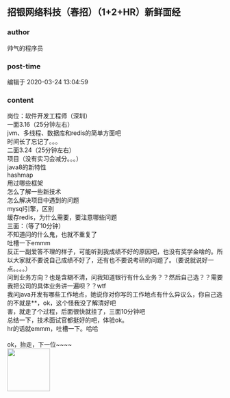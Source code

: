 ## 招银网络科技（春招）（1+2+HR）新鲜面经
### author 
帅气的程序员
### post-time 

编辑于  2020-03-24 13:04:59
### content 
<div class="post-topic-des nc-post-content">
 <div>
  岗位：软件开发工程师（深圳）
 </div>
 <div>
  一面3.16（25分钟左右）
 </div>
 <div>
  jvm、多线程、数据库和redis的简单方面吧
 </div>
 <div>
  时间长了忘记了。。。
 </div>
 <div>
  二面3.24（25分钟左右）
 </div>
 <div>
  项目（没有实习会减分。。。）
  <br/>
  java8的新特性
  <br/>
  hashmap
  <br/>
  用过哪些框架
  <br/>
  怎么了解一些新技术
  <br/>
  怎么解决项目中遇到的问题
  <br/>
  mysql引擎，区别
  <br/>
  缓存redis，为什么需要，要注意哪些问题
  <br/>
  三面：（等了10分钟）
  <br/>
  不知道问的什么鬼，也就不重复了
 </div>
 <div>
  吐槽一下emmm
  <br/>
  反正一副爱答不理的样子，可能听到我成绩不好的原因吧，也没有奖学金啥的。所以大家就不要说自己成绩不好了，还有也不要说考研的问题了。（要说就说好一点。。。。）
 </div>
 <div>
  问到业务方向？也是含糊不清，问我知道银行有什么业务？？然后自己选？？需要我把公司的具体业务讲一遍呗？？wtf
  <br/>
  我问java开发有哪些工作地点，她说你对你写的工作地点有什么异议么，你自己选的不就是**，ok，这个怪我没了解清好吧
  <br/>
  害，就走了个过程，后面很快就挂了，三面10分钟吧
  <br/>
  总结一下，技术面试官都挺好的吧，体验ok。
 </div>
 <div>
  hr的话就emmm，吐槽一下。哈哈
 </div>
 <div>
  <br/>
 </div>
 <div>
  ok，抬走，下一位~~~~
  <br/>
  <img data-card-emoji="[安排明白]" height="100px" src="https://uploadfiles.nowcoder.com/images/20191018/468200_1571394935765_09DD8C2662B96CE14928333F055C5580" width="100px"/>
  <br/>
 </div>
</div>

